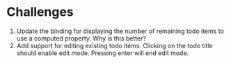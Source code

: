 # Challenges

1. Update the binding for displaying the number of remaining todo items to use a computed property. Why is this better?
2. Add support for editing existing todo items. Clicking on the todo title should enable edit mode. Pressing enter will end edit mode.

